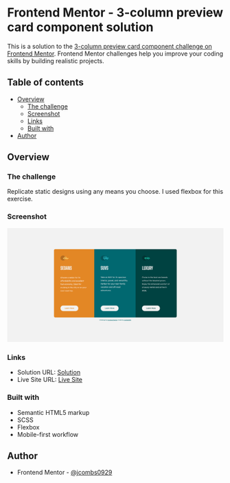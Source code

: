 # Frontend Mentor - 3-column preview card component solution

This is a solution to the [3-column preview card component challenge on Frontend Mentor](https://www.frontendmentor.io/challenges/3column-preview-card-component-pH92eAR2-). Frontend Mentor challenges help you improve your coding skills by building realistic projects. 

## Table of contents

- [Overview](#overview)
  - [The challenge](#the-challenge)
  - [Screenshot](#screenshot)
  - [Links](#links)
  - [Built with](#built-with)
- [Author](#author)

## Overview

### The challenge

Replicate static designs using any means you choose. I used flexbox for this exercise.

### Screenshot

![Desktop View](./screenshot-01.png)

### Links

- Solution URL: [Solution](https://www.frontendmentor.io/solutions/3column-preview-card-flexbox-mobile-first-IdAYygqTH)
- Live Site URL: [Live Site](https://distracted-visvesvaraya-f8929b.netlify.app/)

### Built with

- Semantic HTML5 markup
- SCSS
- Flexbox
- Mobile-first workflow

## Author

- Frontend Mentor - [@jcombs0929](https://www.frontendmentor.io/profile/jcombs0929)

